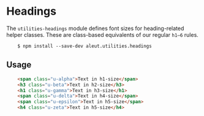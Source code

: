 # Headings

The `utilities-headings` module defines font sizes for heading-related
helper classes. These are class-based equivalents of our regular `h1–6` rules.

```ssh
	$ npm install --save-dev aleut.utilities.headings

```

## Usage
```html
	<span class="u-alpha">Text in h1-size</span>
	<h3 class="u-beta">Text in h2-size</h3>
	<h1 class="u-gamma">Text in h3-size</h1>
	<span class="u-delta">Text in h4-size</span>
	<span class="u-epsilon">Text in h5-size</span>
	<h4 class="u-zeta">Text in h5-size</h4>
```
